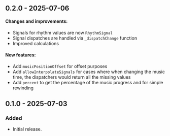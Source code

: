 ## 0.2.0 - 2025-07-06

#### Changes and improvements:
- Signals for rhythm values ​​are now `RhythmSignal`
- Signal dispatches are handled via `_dispatchChange` function
- Improved calculations

#### New features:
- Add `musicPositionOffset` for offset purposes
- Add `allowInterpolateSignals` for cases where when changing the music time, the dispatchers would return all the missing values
- Add `percent` to get the percentage of the music progress and for simple rewinding

## 0.1.0 - 2025-07-03

### Added

- Initial release.
